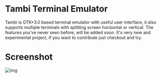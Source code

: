 Tambi Terminal Emulator
========

Tambi is GTK+3.0 based terminal emulator with useful user interface, it also supports multiple terminals with splitting screen horizontal or vertical. The features you've never seen before, will be added soon. It's very new and experimental project, if you want to contribute just checkout and try.

Screenshot
========
![img](http://i.imgur.com/tFfsw.png "Main window")
